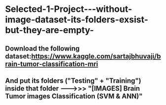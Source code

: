# Selected-1-Project---without-image-dataset-its-folders-exsist-but-they-are-empty-
## Download the following dataset:https://www.kaggle.com/sartajbhuvaji/brain-tumor-classification-mri
## And put its folders ("Testing" + "Training") inside that folder --->>> "[IMAGES] Brain Tumor images Classification (SVM & ANN)"
